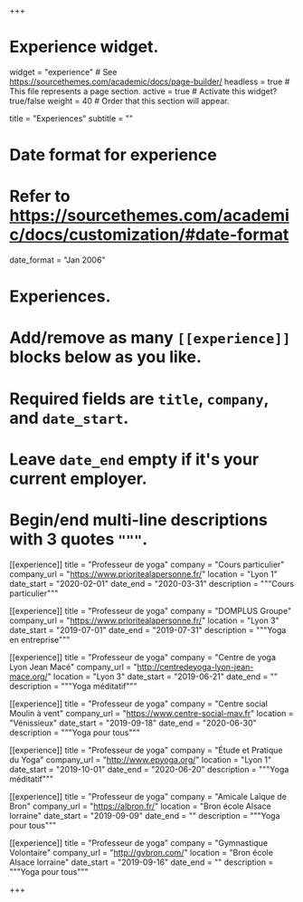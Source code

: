 +++
# Experience widget.
widget = "experience"  # See https://sourcethemes.com/academic/docs/page-builder/
headless = true  # This file represents a page section.
active = true  # Activate this widget? true/false
weight = 40  # Order that this section will appear.

title = "Experiences"
subtitle = ""

# Date format for experience
#   Refer to https://sourcethemes.com/academic/docs/customization/#date-format
date_format = "Jan 2006"

# Experiences.
#   Add/remove as many `[[experience]]` blocks below as you like.
#   Required fields are `title`, `company`, and `date_start`.
#   Leave `date_end` empty if it's your current employer.
#   Begin/end multi-line descriptions with 3 quotes `"""`.
[[experience]]
  title = "Professeur de yoga"
  company = "Cours particulier"
  company_url = "https://www.prioritealapersonne.fr/"
  location = "Lyon 1"
  date_start = "2020-02-01"
  date_end = "2020-03-31"
  description = """Cours particulier"""

[[experience]]
  title = "Professeur de yoga"
  company = "DOMPLUS Groupe"
  company_url = "https://www.prioritealapersonne.fr/"
  location = "Lyon 3"
  date_start = "2019-07-01"
  date_end = "2019-07-31"
  description = """Yoga en entreprise"""

[[experience]]
  title = "Professeur de yoga"
  company = "Centre de yoga Lyon Jean Macé"
  company_url = "http://centredeyoga-lyon-jean-mace.org/"
  location = "Lyon 3"
  date_start = "2019-06-21"
  date_end = ""
  description = """Yoga méditatif"""

[[experience]]
  title = "Professeur de yoga"
  company = "Centre social Moulin à vent"
  company_url = "https://www.centre-social-mav.fr"
  location = "Vénissieux"
  date_start = "2019-09-18"
  date_end = "2020-06-30"
  description = """Yoga pour tous"""

[[experience]]
  title = "Professeur de yoga"
  company = "Étude et Pratique du Yoga"
  company_url = "http://www.epyoga.org/"
  location = "Lyon 1"
  date_start = "2019-10-01"
  date_end = "2020-06-20"
  description = """Yoga méditatif"""

[[experience]]
  title = "Professeur de yoga"
  company = "Amicale Laîque de Bron"
  company_url = "https://albron.fr/"
  location = "Bron école Alsace lorraine"
  date_start = "2019-09-09"
  date_end = ""
  description = """Yoga pour tous"""

[[experience]]
  title = "Professeur de yoga"
  company = "Gymnastique Volontaire"
  company_url = "http://gvbron.com/"
  location = "Bron école Alsace lorraine"
  date_start = "2019-09-16"
  date_end = ""
  description = """Yoga pour tous"""

+++
